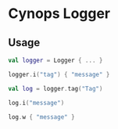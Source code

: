 # Cynops Logger

## Usage

```kotlin
val logger = Logger { ... }

logger.i("tag") { "message" }

val log = logger.tag("Tag")

log.i("message")

log.w { "message" }
```
